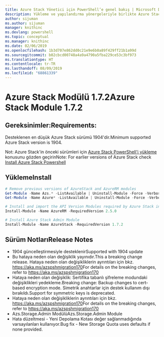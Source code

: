 ```yaml
---
title: Azure Stack Yönetici için PowerShell’e genel bakış | Microsoft Docs
description: Yükleme ve yapılandırma yönergeleriyle birlikte Azure Stack Yönetici için PowerShell’e genel bakış.
author: sijuman
ms.author: sijuman
manager: knithinc
ms.devlang: powershell
ms.topic: conceptual
ms.manager: knithinc
ms.date: 02/06/2019
ms.openlocfilehash: 1b3d707e862dd0c21e9e6b0a89f429ff21b1a99d
ms.sourcegitcommit: b02cbcd00748a4a9a4790a5fba229ce53c3bf973
ms.translationtype: HT
ms.contentlocale: tr-TR
ms.lasthandoff: 08/09/2019
ms.locfileid: "68861339"
---
```

# <a name="azure-stack-module-172"></a><span data-ttu-id="c53db-103">Azure Stack Modülü 1.7.2</span><span class="sxs-lookup"><span data-stu-id="c53db-103">Azure Stack Module 1.7.2</span></span>

## <a name="requirements"></a><span data-ttu-id="c53db-104">Gereksinimler:</span><span class="sxs-lookup"><span data-stu-id="c53db-104">Requirements:</span></span>

<span data-ttu-id="c53db-105">Desteklenen en düşük Azure Stack sürümü 1904'dir.</span><span class="sxs-lookup"><span data-stu-id="c53db-105">Minimum supported Azure Stack version is 1904.</span></span>

<span data-ttu-id="c53db-106">Not: Azure Stack'in önceki sürümleri için [Azure Stack PowerShell'i yükleme](https://docs.microsoft.com/azure/azure-stack/azure-stack-powershell-install#install-azure-stack-powershell) konusunu gözden geçirin</span><span class="sxs-lookup"><span data-stu-id="c53db-106">Note: For earlier versions of Azure Stack check [Install Azure Stack Powershell](https://docs.microsoft.com/azure/azure-stack/azure-stack-powershell-install#install-azure-stack-powershell)</span></span>

## <a name="install"></a><span data-ttu-id="c53db-107">Yükleme</span><span class="sxs-lookup"><span data-stu-id="c53db-107">Install</span></span>

```powershell
# Remove previous versions of AzureStack and AzureRM modules
Get-Module -Name Azs.* -ListAvailable | Uninstall-Module -Force -Verbose
Get-Module -Name Azure* -ListAvailable | Uninstall-Module -Force -Verbose

# Install and import the API Version Modules required by Azure Stack into the current PowerShell session.
Install-Module -Name AzureRM -RequiredVersion 2.5.0

# Install Azure Stack Admin Module
Install-Module -Name AzureStack -RequiredVersion 1.7.2
```

## <a name="release-notes"></a><span data-ttu-id="c53db-108">Sürüm Notları</span><span class="sxs-lookup"><span data-stu-id="c53db-108">Release Notes</span></span>

* <span data-ttu-id="c53db-109">1904 güncelleştirmesiyle desteklenir</span><span class="sxs-lookup"><span data-stu-id="c53db-109">Supported with 1904 update</span></span>
* <span data-ttu-id="c53db-110">Bu hataya neden olan değişiklik yayınıdır.</span><span class="sxs-lookup"><span data-stu-id="c53db-110">This a breaking change release.</span></span> <span data-ttu-id="c53db-111">Hataya neden olan değişikliklerin ayrıntıları için bkz. <https://aka.ms/azspshmigration170></span><span class="sxs-lookup"><span data-stu-id="c53db-111">For details on the breaking changes, refer to <https://aka.ms/azspshmigration170></span></span>
* <span data-ttu-id="c53db-112">Hataya neden olan değişiklik: Sertifika tabanlı şifreleme modundaki değişiklikleri yedekleme.</span><span class="sxs-lookup"><span data-stu-id="c53db-112">Breaking change: Backup changes to cert-based encryption mode.</span></span> <span data-ttu-id="c53db-113">Simetrik anahtarlar için destek kullanım dışı bırakıldı.</span><span class="sxs-lookup"><span data-stu-id="c53db-113">Support for symmetric keys is deprecated.</span></span>
* <span data-ttu-id="c53db-114">Hataya neden olan değişikliklerin ayrıntıları için bkz. https://aka.ms/azspshmigration170</span><span class="sxs-lookup"><span data-stu-id="c53db-114">For details on the breaking changes, refer to https://aka.ms/azspshmigration170</span></span>
* <span data-ttu-id="c53db-115">Azs.Storage.Admin Modülü</span><span class="sxs-lookup"><span data-stu-id="c53db-115">Azs.Storage.Admin Module</span></span> 
* <span data-ttu-id="c53db-116">Hata düzeltmesi - Yeni Depolama Kotası değer sağlanmadığında varsayılanları kullanıyor.</span><span class="sxs-lookup"><span data-stu-id="c53db-116">Bug fix - New Storage Quota uses defaults if none provided.</span></span>

